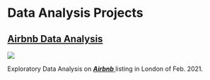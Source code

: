 # Data Analysis Projects 

## [Airbnb Data Analysis](https://github.com/ukokobili/data-analysis-projects/blob/main/Airbnb%20Data%20Analysis.ipynb)

![](https://github.com/ukokobili/data-analysis-projects/blob/main/images/20151104_AirbnbLondon.jpg)

Exploratory Data Analysis on [**_Airbnb_** ](http://insideairbnb.com/get-the-data.html) listing in London of Feb. 2021.


